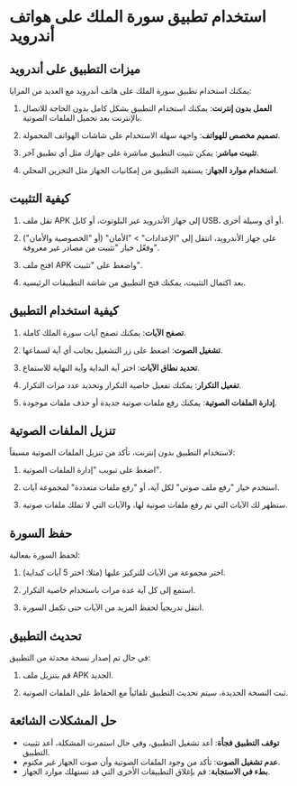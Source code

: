 # استخدام تطبيق سورة الملك على هواتف أندرويد

## ميزات التطبيق على أندرويد

يمكنك استخدام تطبيق سورة الملك على هاتف أندرويد مع العديد من المزايا:

1. **العمل بدون إنترنت**: يمكنك استخدام التطبيق بشكل كامل بدون الحاجة للاتصال بالإنترنت بعد تحميل الملفات الصوتية.

2. **تصميم مخصص للهواتف**: واجهة سهلة الاستخدام على شاشات الهواتف المحمولة.

3. **تثبيت مباشر**: يمكن تثبيت التطبيق مباشرة على جهازك مثل أي تطبيق آخر.

4. **استخدام موارد الجهاز**: يستفيد التطبيق من إمكانيات الجهاز مثل التخزين المحلي.

## كيفية التثبيت

1. نقل ملف APK إلى جهاز الأندرويد عبر البلوتوث، أو كابل USB، أو أي وسيلة أخرى.

2. على جهاز الأندرويد، انتقل إلى "الإعدادات" > "الأمان" (أو "الخصوصية والأمان") وفعّل خيار "تثبيت من مصادر غير معروفة".

3. افتح ملف APK واضغط على "تثبيت".

4. بعد اكتمال التثبيت، يمكنك فتح التطبيق من شاشة التطبيقات الرئيسية.

## كيفية استخدام التطبيق

1. **تصفح الآيات**: يمكنك تصفح آيات سورة الملك كاملة.

2. **تشغيل الصوت**: اضغط على زر التشغيل بجانب أي آية لسماعها.

3. **تحديد نطاق الآيات**: اختر آية البداية وآية النهاية للاستماع.

4. **تفعيل التكرار**: يمكنك تفعيل خاصية التكرار وتحديد عدد مرات التكرار.

5. **إدارة الملفات الصوتية**: يمكنك رفع ملفات صوتية جديدة أو حذف ملفات موجودة.

## تنزيل الملفات الصوتية

لاستخدام التطبيق بدون إنترنت، تأكد من تنزيل الملفات الصوتية مسبقاً:

1. اضغط على تبويب "إدارة الملفات الصوتية".

2. استخدم خيار "رفع ملف صوتي" لكل آية، أو "رفع ملفات متعددة" لمجموعة آيات.

3. ستظهر لك الآيات التي تم رفع ملفات صوتية لها، والآيات التي لا تملك ملفات صوتية.

## حفظ السورة

لحفظ السورة بفعالية:

1. اختر مجموعة من الآيات للتركيز عليها (مثلا: اختر 5 آيات كبداية).

2. استمع إلى كل آية عدة مرات باستخدام خاصية التكرار.

3. انتقل تدريجياً لحفظ المزيد من الآيات حتى تكمل السورة.

## تحديث التطبيق

في حال تم إصدار نسخة محدثة من التطبيق:

1. قم بتنزيل ملف APK الجديد.

2. ثبت النسخة الجديدة، سيتم تحديث التطبيق تلقائياً مع الحفاظ على الملفات الصوتية.

## حل المشكلات الشائعة

- **توقف التطبيق فجأة**: أعد تشغيل التطبيق، وفي حال استمرت المشكلة، أعد تثبيت التطبيق.
- **عدم تشغيل الصوت**: تأكد من وجود الملفات الصوتية وأن صوت الجهاز غير مكتوم.
- **بطء في الاستجابة**: قم بإغلاق التطبيقات الأخرى التي قد تستهلك موارد الجهاز.